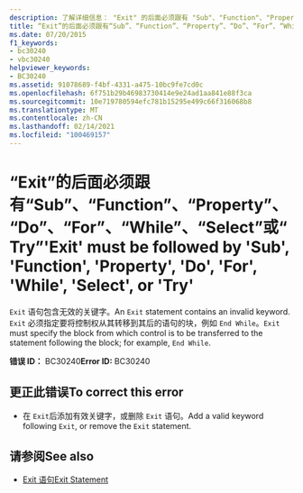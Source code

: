 ```yaml
---
description: 了解详细信息： "Exit" 的后面必须跟有 "Sub"、"Function"、"Property"、"Do"、"For"、"While"、"Select" 或 "Try"
title: “Exit”的后面必须跟有“Sub”、“Function”、“Property”、“Do”、“For”、“While”、“Select”或“Try”
ms.date: 07/20/2015
f1_keywords:
- bc30240
- vbc30240
helpviewer_keywords:
- BC30240
ms.assetid: 91078689-f4bf-4331-a475-10bc9fe7cd0c
ms.openlocfilehash: 6f751b29b46983730414e9e24ad1aa841e88f3ca
ms.sourcegitcommit: 10e719780594efc781b15295e499c66f316068b8
ms.translationtype: MT
ms.contentlocale: zh-CN
ms.lasthandoff: 02/14/2021
ms.locfileid: "100469157"
---
```

# <a name="exit-must-be-followed-by-sub-function-property-do-for-while-select-or-try"></a><span data-ttu-id="24ca8-103">“Exit”的后面必须跟有“Sub”、“Function”、“Property”、“Do”、“For”、“While”、“Select”或“Try”</span><span class="sxs-lookup"><span data-stu-id="24ca8-103">'Exit' must be followed by 'Sub', 'Function', 'Property', 'Do', 'For', 'While', 'Select', or 'Try'</span></span>

<span data-ttu-id="24ca8-104">`Exit` 语句包含无效的关键字。</span><span class="sxs-lookup"><span data-stu-id="24ca8-104">An `Exit` statement contains an invalid keyword.</span></span> <span data-ttu-id="24ca8-105">`Exit` 必须指定要将控制权从其转移到其后的语句的块，例如 `End While`。</span><span class="sxs-lookup"><span data-stu-id="24ca8-105">`Exit` must specify the block from which control is to be transferred to the statement following the block; for example, `End While`.</span></span>  
  
 <span data-ttu-id="24ca8-106">**错误 ID：** BC30240</span><span class="sxs-lookup"><span data-stu-id="24ca8-106">**Error ID:** BC30240</span></span>  
  
## <a name="to-correct-this-error"></a><span data-ttu-id="24ca8-107">更正此错误</span><span class="sxs-lookup"><span data-stu-id="24ca8-107">To correct this error</span></span>  
  
- <span data-ttu-id="24ca8-108">在 `Exit`后添加有效关键字，或删除 `Exit` 语句。</span><span class="sxs-lookup"><span data-stu-id="24ca8-108">Add a valid keyword following `Exit`, or remove the `Exit` statement.</span></span>  
  
## <a name="see-also"></a><span data-ttu-id="24ca8-109">请参阅</span><span class="sxs-lookup"><span data-stu-id="24ca8-109">See also</span></span>

- [<span data-ttu-id="24ca8-110">Exit 语句</span><span class="sxs-lookup"><span data-stu-id="24ca8-110">Exit Statement</span></span>](../language-reference/statements/exit-statement.md)
